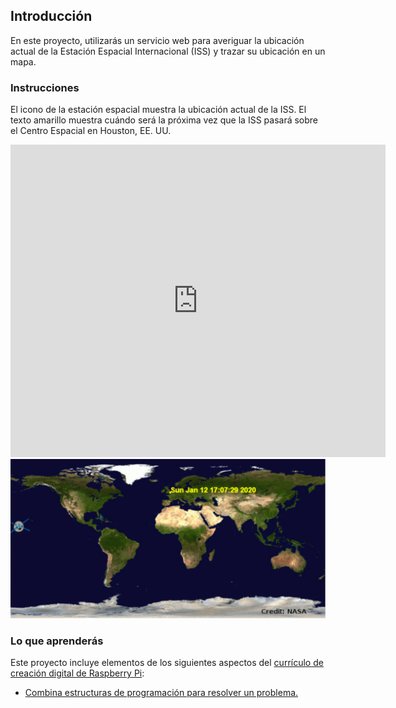 ## Introducción

En este proyecto, utilizarás un servicio web para averiguar la ubicación actual de la Estación Espacial Internacional (ISS) y trazar su ubicación en un mapa.

### Instrucciones

El icono de la estación espacial muestra la ubicación actual de la ISS. El texto amarillo muestra cuándo será la próxima vez que la ISS pasará sobre el Centro Espacial en Houston, EE. UU.

<div class="trinket">
  <iframe src="https://trinket.io/embed/python/2fa84994d5?outputOnly=true&start=result" width="600" height="500" frameborder="0" marginwidth="0" marginheight="0" allowfullscreen>
  </iframe>
  <img src="images/iss-final.png">
</div>

### Lo que aprenderás

Este proyecto incluye elementos de los siguientes aspectos del [currículo de creación digital de Raspberry Pi](http://rpf.io/curriculum):

+ [Combina estructuras de programación para resolver un problema.](https://www.raspberrypi.org/curriculum/programming/builder)